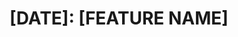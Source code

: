 ---
name: New component
about: Document a new component that needs to be added to the GOV.UK Publishing Design Guide
title: "[DATE]: [FEATURE NAME]"
labels: components, new documentation
projects: Community board - GOV.UK Publishing Design Guide
---